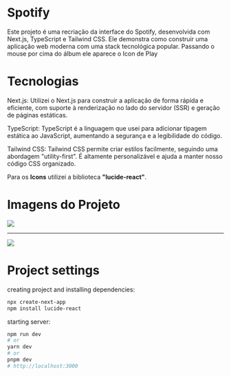 # Spotify
Este projeto é uma recriação da interface do Spotify, desenvolvida com Next.js, TypeScript e Tailwind CSS. Ele demonstra como construir uma aplicação web moderna com uma stack tecnológica popular.
Passando o mouse por cima do álbum ele aparece o Icon de Play
# Tecnologias
Next.js: Utilizei o Next.js para construir a aplicação de forma rápida e eficiente, com suporte à renderização no lado do servidor (SSR) e geração de páginas estáticas.

TypeScript: TypeScript é a linguagem que usei para adicionar tipagem estática ao JavaScript, aumentando a segurança e a legibilidade do código.

Tailwind CSS: Tailwind CSS permite criar estilos facilmente, seguindo uma abordagem "utility-first". É altamente personalizável e ajuda a manter nosso código CSS organizado.

Para os **Icons** utilizei a biblioteca **"lucide-react"**.

# Imagens do Projeto
<img src="https://github.com/ViniciusPRO20/Spotify-interface/assets/115045547/c67b5dd7-0215-4a78-9172-1b66e0146100"/>
<hr/>
<img src="https://github.com/ViniciusPRO20/Spotify-interface/assets/115045547/c1b6005f-939b-4c92-b99d-d71691d0442c"/>

# Project settings
creating project and installing dependencies:
```bash
npx create-next-app
npm install lucide-react
```
starting server:
```bash
npm run dev
# or
yarn dev
# or
pnpm dev
# http://localhost:3000
```
